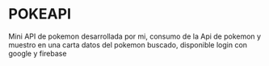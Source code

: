 # POKEAPI
Mini API de pokemon desarrollada por mi, consumo de la Api de pokemon y muestro en una carta datos del pokemon buscado, disponible login con google y firebase
